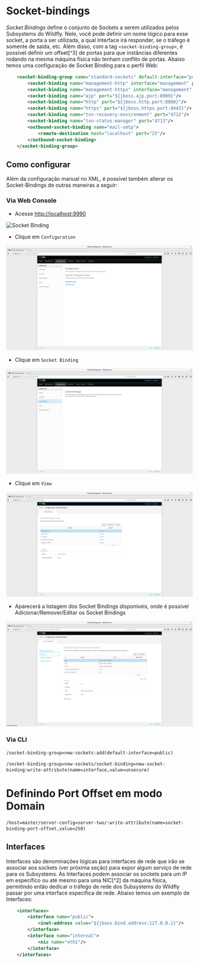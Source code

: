 # Socket-bindings

_Socket Bindings_ define o conjunto de Sockets a serem utilizados pelos Subsystems do Wildfly. Nele, você pode definir um nome lógico para esse socket, a porta a ser utilizada, a qual Interface irá responder, se o tráfego é somente de saída, etc. Além disso, com a tag `<socket-binding-group>`, é possível definir um offset[^3] de portas para que instâncias diferentes rodando na mesma máquina física não tenham conflito de portas. Abaixo temos uma configuração de Socket Binding para o perfil Web:

```xml
    <socket-binding-group name="standard-sockets" default-interface="public" port-offset="${jboss.socket.binding.port-offset:0}">
        <socket-binding name="management-http" interface="management" port="${jboss.management.http.port:9990}"/>
        <socket-binding name="management-https" interface="management" port="${jboss.management.https.port:9993}"/>
        <socket-binding name="ajp" port="${jboss.ajp.port:8009}"/>
        <socket-binding name="http" port="${jboss.http.port:8080}"/>
        <socket-binding name="https" port="${jboss.https.port:8443}"/>
        <socket-binding name="txn-recovery-environment" port="4712"/>
        <socket-binding name="txn-status-manager" port="4713"/>
        <outbound-socket-binding name="mail-smtp">
            <remote-destination host="localhost" port="25"/>
        </outbound-socket-binding>
    </socket-binding-group>
```

## Como configurar

Além da configuração manual no XML, é possível também alterar os Socket-Bindings de outras maneiras a seguir:

### Via Web Console

* Acesse [http://localhost:9990](http://localhost:9990)

![Socket Binding](../../images/socket-binding-1.png)

* Clique em `Configuration`

![Socket Binding](../../images/socket-binding-2.png)

* Clique em `Socket Binding`

![Socket Binding](../../images/socket-binding-3.png)

* Clique em `View`

![Socket Binding](../../images/socket-binding-4.png)

* Aparecerá a listagem dos Socket Bindings disponíveis, onde é possível Adicionar/Remover/Editar os Socket Bindings

![Socket Binding](../../images/socket-binding-5.png)

### Via CLI

```
/socket-binding-group=new-sockets:add(default-interface=public)
```

```
/socket-binding-group=new-sockets/socket-binding=new-socket-binding:write-attribute(name=interface,value=unsecure)
```

# Definindo Port Offset em modo Domain

```
/host=master/server-config=server-two/:write-attribute(name=socket-binding-port-offset,value=250)
```

## Interfaces

Interfaces são denominações lógicas para interfaces de rede que irão se associar aos sockets \(ver próxima seção\) para expor algum serviço de rede para os Subsystems. As Interfaces podem associar os sockets para um IP em específico ou até mesmo para uma NIC[^2] da máquina física, permitindo então dedicar o tráfego de rede dos Subsystems do Wildfly passar por uma interface específica de rede. Abaixo temos um exemplo de Interfaces:

```xml
    <interfaces>
        <interface name="public">
            <inet-address value="${jboss.bind.address:127.0.0.1}"/>
        </interface>
        <interface name="internal">
            <nic name="eth1"/>
        </interface>
    </interfaces>
```



